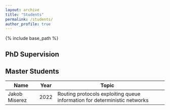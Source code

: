 ```yaml
---
layout: archive
title: "Students"
permalink: /students/
author_profile: true
---
```



{% include base_path %}



## PhD Supervision



## Master Students

| Name          | Year | Topic                                                                     |   |
|---------------|------|---------------------------------------------------------------------------|---|
| Jakob Miserez | 2022 | Routing protocols exploiting queue information for deterministic networks |   |
